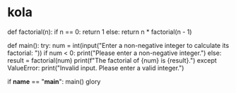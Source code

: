 # kola
def factorial(n):
    if n == 0:
        return 1
    else:
        return n * factorial(n - 1)

def main():
    try:
        num = int(input("Enter a non-negative integer to calculate its factorial: "))
        if num < 0:
            print("Please enter a non-negative integer.")
        else:
            result = factorial(num)
            print(f"The factorial of {num} is {result}.")
    except ValueError:
        print("Invalid input. Please enter a valid integer.")

if __name__ == "__main__":
    main()
glory
